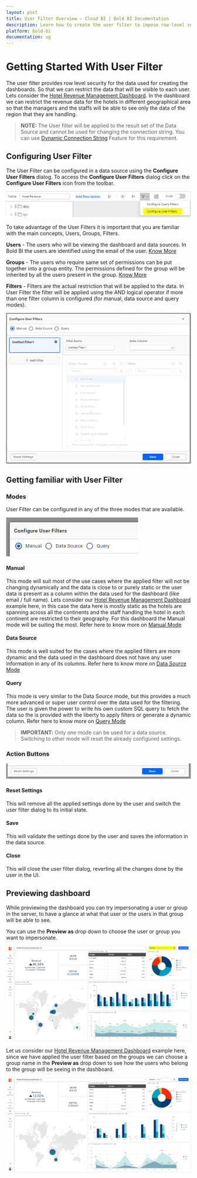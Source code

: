 ```yaml
---
layout: post
title: User Filter Overview – Cloud BI | Bold BI Documentation
description: Learn how to create the user filter to impose row-level security to the data when accessed through the dashboard in Bold BI Cloud. 
platform: bold-bi
documentation: ug
---
```


# Getting Started With User Filter
The user filter provides row level security for the data used for creating the dashboards. So that we can restrict the data that will be visible to each user. Lets consider the [Hotel Revenue Management Dashboard](https://www.boldbi.com/solutions/hospitality/hotel-revenue-management-dashboard). In the dashboard we can restrict the revenue data for the hotels in different geographical area so that the managers and the staffs will be able to see only the data of the region that they are handling.


> **NOTE:**  The User filter will be applied to the result set of the Data Source and cannot be used for changing the connection string. You can use [Dynamic Connection String](/embedded-bi/iframe-based/dynamic-connection-string/) Feature for this requirement.

 
## Configuring User Filter

The User Filter can be configured in a data source using the **Configure User Filters** dialog. To access the **Configure User Filters** dialog click on the **Configure User Filters** icon from the toolbar.

![Configure User Filters Menu](/static/assets/cloud/working-with-datasource/user-filter/images/user-filter-toolbar-icon.png)


To take advantage of the User Filters it is important that you are familiar with the main concepts, Users, Groups, Filters.

**Users** - The users who will be viewing the dashboard and data sources. In Bold BI the users are identified using the email of the user. [Know More](/cloud-bi/managing-resources/manage-users/add-users/)

**Groups** -  The users who require same set of permissions can be put together into a group entity. The permissions defined for the group will be inherited by all the users present in the group. [Know More](/cloud-bi/managing-resources/manage-groups/manage-groups)

**Filters** - Filters are the actual restriction that will be applied to the data. In User Filter the filter will be applied using the AND logical operator if more than one filter column is configured (for manual, data source and query modes).


![Configure User Filters Empty Dialog](/static/assets/cloud/working-with-datasource/user-filter/images/user-filter-dlg-empty.png)


## Getting familiar with User Filter

### Modes
User Filter can be configured in any of the three modes that are available.

![User Filter Modes](/static/assets/cloud/working-with-datasource/user-filter/images/user-filter-dlg-modes.png)

#### Manual
This mode will suit most of the use cases where the applied filter will not be changing dynamically and the data is close to or purely static or the user data is present as a column within the data used for the dashboard (like email / full name). Lets consider our [Hotel Revenue Management Dashboard](https://www.boldbi.com/solutions/hospitality/hotel-revenue-management-dashboard) example here, in this case the data here is mostly static as the hotels are spanning across all the continents and the staff handling the hotel in each continent are restricted to their geography. For this dashboard the Manual mode will be suiting the most. Refer here to know more on [Manual Mode](/cloud-bi/working-with-data-source/user-filter/user-filter-manual/) 

#### Data Source
This mode is well suited for the cases where the applied filters are more dynamic and the data used in the dashboard does not have any user information in any of its columns. Refer here to know more on [Data Source Mode](cloud-bi/working-with-data-source/user-filter/user-filter-advanced/) 

#### Query

This mode is very similar to the Data Source mode, but this provides a much more advanced or super user control over the data used for the filtering. The user is given the power to write his own custom SQL query to fetch the data so the is provided with the liberty to apply filters or generate a dynamic column. Refer here to know more on [Query Mode](cloud-bi/working-with-data-source/user-filter/user-filter-advanced/#query-mode) 

> **IMPORTANT:**  Only one mode can be used for a data source. Switching to other mode will reset the already configured settings.

### Action Buttons
![User Filter Action Buttons](/static/assets/cloud/working-with-datasource/user-filter/images/user-filter-dlg-action-btns.png)
#### Reset Settings
This will remove all the applied settings done by the user and switch the user filter dialog to its initial state.

#### Save
This will validate the settings done by the user and saves the information in the data source.

#### Close
This will close the user filter dialog, reverting all the changes done by the user in the UI.


## Previewing dashboard
While previewing the dashboard you can try impersonating a user or group in the server, to have a glance at what that user or the users in that group will be able to see.

You can use the **Preview as** drop down to choose the user or group you want to impersonate. 

![User Based Filter Preview](/static/assets/cloud/working-with-datasource/user-filter/images/user-filter-preview-banner.png)

Let us consider our [Hotel Revenue Management Dashboard](https://www.boldbi.com/solutions/hospitality/hotel-revenue-management-dashboard) example here, since we have applied the user filter based on the groups we can choose a group name in the **Preview as** drop down to see how the users who belong to the group will be seeing in the dashboard.

![User Based Filter Preview](/static/assets/cloud/working-with-datasource/user-filter/images/user-filter-preview-sample-banner.png)